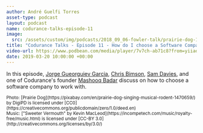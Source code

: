 ```yaml
---
author: André Guelfi Torres
asset-type: podcast
layout: podcast
name: codurance-talks-episode-11
image: 
  src: /assets/custom/img/podcasts/2018_09_06-fowler-talk/prairie-dog-1470659_1280.jpg
title: "Codurance Talks - Episode 11 - How do I choose a Software Company to work with?"
video-url: https://www.podbean.com/media/player/7v7ch-ab71c8?from=yiiadmin&download=1&version=1&vjs=1&skin=1&auto=0&share=1&fonts=Helvetica&download=1&rtl=0&pbad=1
date: 2019-03-20 10:00:00 +00:00
---
```


In this episode, [Jorge Gueorguiev Garcia](https://codurance.com/publications/author/jorge-gueorguiev-garcia/), 
[Chris Bimson](https://github.com/christopher-bimson), [Sam Davies](https://codurance.com/publications/author/sam-davies/), 
and one of Codurance's founder [Mashooq Badar](https://codurance.com/publications/author/mashooq-badar/) discuss on how to choose a software company to work with. 

<sub>
Photo: [Prairie Dog](https://pixabay.com/en/prairie-dog-singing-musical-rodent-1470659/) by DigiPD is licensed under [CC0](https://creativecommons.org/publicdomain/zero/1.0/deed.en)
<br/>Music: ["Sweeter Vermouth" by Kevin MacLeod](https://incompetech.com/music/royalty-free/music.html) is licensed under [CC-BY 3.0](http://creativecommons.org/licenses/by/3.0/)
</sub>
